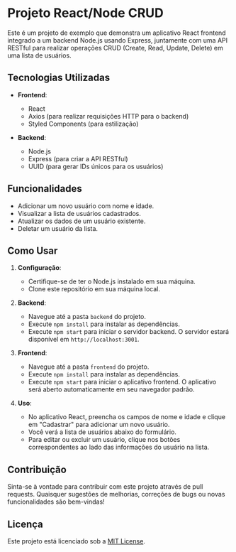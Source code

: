 # Projeto React/Node CRUD

Este é um projeto de exemplo que demonstra um aplicativo React frontend integrado a um backend Node.js usando Express, juntamente com uma API RESTful para realizar operações CRUD (Create, Read, Update, Delete) em uma lista de usuários.

## Tecnologias Utilizadas

- **Frontend**:
  - React
  - Axios (para realizar requisições HTTP para o backend)
  - Styled Components (para estilização)
  
- **Backend**:
  - Node.js
  - Express (para criar a API RESTful)
  - UUID (para gerar IDs únicos para os usuários)

## Funcionalidades

- Adicionar um novo usuário com nome e idade.
- Visualizar a lista de usuários cadastrados.
- Atualizar os dados de um usuário existente.
- Deletar um usuário da lista.

## Como Usar

1. **Configuração**:
    - Certifique-se de ter o Node.js instalado em sua máquina.
    - Clone este repositório em sua máquina local.

2. **Backend**:
    - Navegue até a pasta `backend` do projeto.
    - Execute `npm install` para instalar as dependências.
    - Execute `npm start` para iniciar o servidor backend. O servidor estará disponível em `http://localhost:3001`.

3. **Frontend**:
    - Navegue até a pasta `frontend` do projeto.
    - Execute `npm install` para instalar as dependências.
    - Execute `npm start` para iniciar o aplicativo frontend. O aplicativo será aberto automaticamente em seu navegador padrão.

4. **Uso**:
    - No aplicativo React, preencha os campos de nome e idade e clique em "Cadastrar" para adicionar um novo usuário.
    - Você verá a lista de usuários abaixo do formulário.
    - Para editar ou excluir um usuário, clique nos botões correspondentes ao lado das informações do usuário na lista.

## Contribuição

Sinta-se à vontade para contribuir com este projeto através de pull requests. Quaisquer sugestões de melhorias, correções de bugs ou novas funcionalidades são bem-vindas!

## Licença

Este projeto está licenciado sob a [MIT License](LICENSE).

